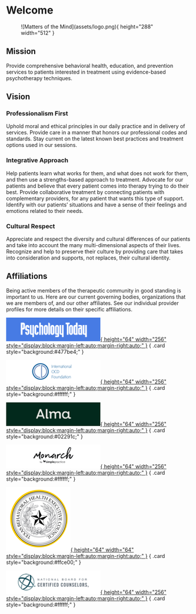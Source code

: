# Welcome

<figure markdown>
![Matters of the Mind](assets/logo.png){ height="288" width="512" }
  <figcaption></figcaption>
</figure>

## Mission

Provide comprehensive behavioral health, education, and prevention services to patients interested in treatment using evidence-based psychotherapy techniques.

## Vision

### Professionalism First

Uphold moral and ethical principles in our daily practice and in delivery of services. Provide care in a manner that honors our professional codes and standards. Stay current on the latest known best practices and treatment options used in our sessions.

### Integrative Approach

Help patients learn what works for them, and what does not work for them, and then use a strengths-based approach to treatment.
Advocate for our patients and believe that every patient comes into therapy trying to do their best.
Provide collaborative treatment by connecting patients with complementary providers, for any patient that wants this type of support.
Identify with our patients’ situations and have a sense of their feelings and emotions related to their needs.

### Cultural Respect

Appreciate and respect the diversity and cultural differences of our patients and take into account the many multi-dimensional aspects of their lives. Recognize and help to preserve their culture by providing care that takes into consideration and supports, not replaces, their cultural identity.

## Affiliations

Being active members of the therapeutic community in good standing is important to us. Here are our current governing bodies, organizations that we are members of, and our other affiliates. See our individual provider profiles for more details on their specific affiliations.

<div class="grid" markdown>

[![Psychology Today](assets/pt-logo.png){ height="64" width="256" style="display:block;margin-left:auto;margin-right:auto;" }](https://www.psychologytoday.com/us)
{ .card style="background:#477be4;" }

[![International OCD Foundation](assets/ocd-foundation.png){ height="64" width="256" style="display:block;margin-left:auto;margin-right:auto;" }](https://iocdf.org)
{ .card style="background:#ffffff;" }

[![Alma](assets/alma-logo.png){ height="64" width="256" style="display:block;margin-left:auto;margin-right:auto;" }](https://helloalma.com)
{ .card style="background:#02291c;" }

[![Monarch](assets/monarch.png){ height="64" width="256" style="display:block;margin-left:auto;margin-right:auto;" }](https://meetmonarch.com)
{ .card style="background:#ffffff;" }

[![Texas Behavioral Health Executive Council](assets/txbhec.png){ height="64" width="64" style="display:block;margin-left:auto;margin-right:auto;" }](https://www.bhec.texas.gov/texas-state-board-of-examiners-of-professional-counselors/index.html)
{ .card style="background:#ffce00;" }

[![National Board for Certified Counselors](assets/nbcc.png){ height="64" width="256" style="display:block;margin-left:auto;margin-right:auto;" }](https://nbcc.org/)
{ .card style="background:#ffffff;" }

</div>
